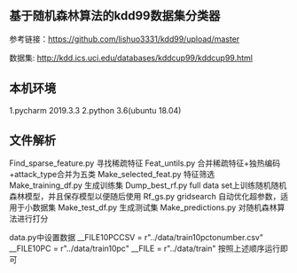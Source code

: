 ## 基于随机森林算法的kdd99数据集分类器
参考链接：https://github.com/lishuo3331/kdd99/upload/master

数据集: http://kdd.ics.uci.edu/databases/kddcup99/kddcup99.html

## 本机环境
1.pycharm 2019.3.3
2.python 3.6(ubuntu 18.04)

## 文件解析
Find_sparse_feature.py  寻找稀疏特征
Feat_untils.py 合并稀疏特征+独热编码+attack_type合并为五类
Make_selected_feat.py 特征筛选
Make_training_df.py 生成训练集
Dump_best_rf.py full data set上训练随机随机森林模型，并且保存模型以便随后使用
Rf_gs.py  gridsearch  自动优化超参数，适用于小数据集
Make_test_df.py 生成测试集
Make_predictions.py   对随机森林算法进行打分

data.py中设置数据
    __FILE10PCCSV = r"../data/train10pctonumber.csv"
    __FILE10PC = r"../data/train10pc"
    __FILE = r"../data/train"
按照上述顺序运行即可
